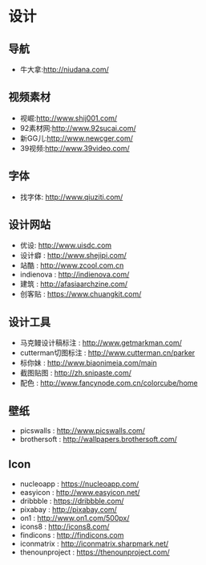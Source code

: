 # 设计

## 导航
+ 牛大拿:http://niudana.com/

## 视频素材
+ 视崛:http://www.shij001.com/
+ 92素材网:http://www.92sucai.com/
+ 新GG儿:http://www.newcger.com/
+ 39视频:http://www.39video.com/

## 字体
+ 找字体: http://www.qiuziti.com/

## 设计网站
+ 优设: http://www.uisdc.com
+ 设计癖 : http://www.shejipi.com/
+ 站酷 : http://www.zcool.com.cn
+ indienova : http://indienova.com/
+ 建筑 : http://afasiaarchzine.com/
+ 创客贴 : https://www.chuangkit.com/


## 设计工具
+ 马克鳗设计稿标注 : http://www.getmarkman.com/
+ cutterman切图标注 : http://www.cutterman.cn/parker
+ 标你妹 : http://www.biaonimeia.com/main
+ 截图贴图 : http://zh.snipaste.com/
+ 配色 : http://www.fancynode.com.cn/colorcube/home


## 壁纸
+ picswalls : http://www.picswalls.com/
+ brothersoft : http://wallpapers.brothersoft.com/

## Icon
+ nucleoapp : https://nucleoapp.com/
+ easyicon : http://www.easyicon.net/
+ dribbble : https://dribbble.com/
+ pixabay : http://pixabay.com/
+ on1 : http://www.on1.com/500px/
+ icons8 : http://icons8.com/
+ findicons : http://findicons.com
+ iconmatrix : http://iconmatrix.sharpmark.net/
+ thenounproject : https://thenounproject.com/
